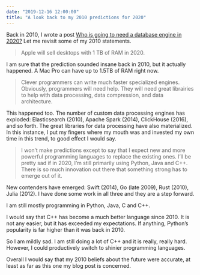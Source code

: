 ```yaml
---
date: "2019-12-16 12:00:00"
title: "A look back to my 2010 predictions for 2020"
---
```




Back in 2010, I wrote a post [Who is going to need a database engine in 2020?](/lemire/blog/2010/10/26/who-is-going-to-need-a-database-engine-in-2020/)
Let me revisit some of my 2010 statements.

> Apple will sell desktops with 1 TB of RAM in 2020.


I am sure that the prediction sounded insane back in 2010, but it actually happened. A Mac Pro can have up to 1.5TB of RAM right now.
> Clever programmers can write much faster specialized engines. Obviously, programmers will need help. They will need great librairies to help with data processing, data compression, and data architecture.

This happened too. The number of custom data processing engines has exploded: Elasticsearch (2010), Apache Spark (2014), ClickHouse (2016), and so forth. The great libraries for data processing have also materialized. In this instance, I put my fingers where my mouth was and invested my own time in this trend, to good effect I would say.

> I won’t make predictions except to say that I expect new and more powerful programming languages to replace the existing ones. I’ll be pretty sad if in 2020, I’m still primarily using Python, Java and C++. There is so much innovation out there that something strong has to emerge out of it.


New contenders have emerged: Swift (2014), Go (late 2009), Rust (2010), Julia (2012). I have done some work in all three and they are a step forward.

I am still mostly programming in Python, Java, C and C++.

I would say that C++ has become a much better language since 2010. It is not any easier, but it has exceeded my expectations.
If anything, Python&rsquo;s popularity is far higher than it was back in 2010.

So I am mildly sad. I am still doing a lot of C++ and it is really, really hard. However, I could productively switch to shinier programming languages.

Overall I would say that my 2010 beliefs about the future were accurate, at least as far as this one my blog post is concerned.

